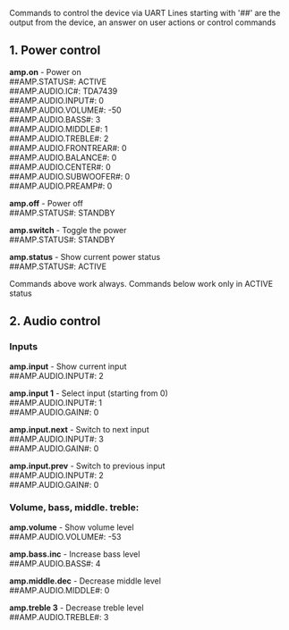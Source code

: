Commands to control the device via UART
Lines starting with '##' are the output from the device,
an answer on user actions or control commands


## 1. Power control


**amp.on**                      - Power on  
  ##AMP.STATUS#: ACTIVE  
  ##AMP.AUDIO.IC#: TDA7439  
  ##AMP.AUDIO.INPUT#: 0  
  ##AMP.AUDIO.VOLUME#: -50  
  ##AMP.AUDIO.BASS#: 3  
  ##AMP.AUDIO.MIDDLE#: 1  
  ##AMP.AUDIO.TREBLE#: 2  
  ##AMP.AUDIO.FRONTREAR#: 0  
  ##AMP.AUDIO.BALANCE#: 0  
  ##AMP.AUDIO.CENTER#: 0  
  ##AMP.AUDIO.SUBWOOFER#: 0  
  ##AMP.AUDIO.PREAMP#: 0  

**amp.off**                     - Power off  
  ##AMP.STATUS#: STANDBY  

**amp.switch**                  - Toggle the power  
  ##AMP.STATUS#: STANDBY  

**amp.status**                  - Show current power status  
  ##AMP.STATUS#: ACTIVE  

Commands above work always. Commands below work only in ACTIVE status


## 2. Audio control

### Inputs

**amp.input**                   - Show current input  
 ##AMP.AUDIO.INPUT#: 2  

**amp.input 1**                 - Select input (starting from 0)  
  ##AMP.AUDIO.INPUT#: 1  
  ##AMP.AUDIO.GAIN#: 0  

**amp.input.next**              - Switch to next input  
  ##AMP.AUDIO.INPUT#: 3  
  ##AMP.AUDIO.GAIN#: 0  

**amp.input.prev**              - Switch to previous input  
  ##AMP.AUDIO.INPUT#: 2  
  ##AMP.AUDIO.GAIN#: 0  

### Volume, bass, middle. treble:

**amp.volume**                  - Show volume level  
  ##AMP.AUDIO.VOLUME#: -53  

**amp.bass.inc**                - Increase bass level  
  ##AMP.AUDIO.BASS#: 4  

**amp.middle.dec**              - Decrease middle level  
  ##AMP.AUDIO.MIDDLE#: 0  

**amp.treble 3**              - Decrease treble level  
  ##AMP.AUDIO.TREBLE#: 3  
